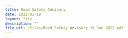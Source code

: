```yaml
---
title: Road Safety Advisory
date: 2022-01-19
layout: file
description: ""
file_url: /files/Road Safety Advisory 19 Jan 2022.pdf
---
```

